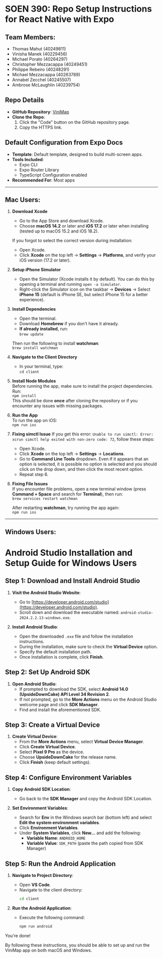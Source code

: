 # SOEN 390: Repo Setup Instructions for React Native with Expo

## Team Members:
- Thomas Mahut (40249811)
- Vinisha Manek (40229456)
- Michael Porato (40264297)
- Christopher Mezzacappa (40249451)
- Philippe Rebeiro (40248291)
- Michael Mezzacappa (40263789)
- Annabel Zecchel (40245507)
- Ambrose McLaughlin (40239754)

## Repo Details
- **GitHub Repository**: [ViniMap](https://github.com/mahutt/ViniMap)
- **Clone the Repo**:  
  1. Click the "Code" button on the GitHub repository page.
  2. Copy the HTTPS link.

## Default Configuration from Expo Docs
- **Template**: Default template, designed to build multi-screen apps.
- **Tools Included**: 
  - Expo CLI
  - Expo Router Library
  - TypeScript Configuration enabled
- **Recommended For**: Most apps

---

## Mac Users:

1. **Download Xcode**  
   - Go to the App Store and download Xcode.
   - Choose **macOS 14.2** or later and **iOS 17.2** or later when installing (tested up to macOS 15.2 and iOS 18.2).
   
   If you forgot to select the correct version during installation:
   - Open Xcode.
   - Click **Xcode** on the top left -> **Settings** -> **Platforms**, and verify your iOS version (17.2 or later).

2. **Setup iPhone Simulator**  
   - Open the Simulator (Xcode installs it by default). You can do this by opening a terminal and running `open -a Simulator`.
   - Right-click the Simulator icon on the taskbar -> **Devices** -> Select **iPhone 15** (default is iPhone SE, but select iPhone 15 for a better experience).

3. **Install Dependencies**  
   - Open the terminal.
   - Download **Homebrew** if you don't have it already.
   - **If already installed**, run:  
     `brew update`
   
   Then run the following to install **watchman**:  
   `brew install watchman`

4. **Navigate to the Client Directory**  
   - In your terminal, type:  
     `cd client`

5. **Install Node Modules**  
   Before running the app, make sure to install the project dependencies.  
   Run:  
   `npm install`  
   This should be done **once** after cloning the repository or if you encounter any issues with missing packages.

6. **Run the App**  
   To run the app on iOS:  
   `npm run ios`

7. **Fixing simctl Issue**
   If you get this error: `Unable to run simctl: Error: xcrun simctl help exited with non-zero code: 72`, follow these steps:
   - Open Xcode.
   - Click **Xcode** on the top left -> **Settings** -> **Locations**.
   - Go to **Command Line Tools** dropdown. Even if it appears that an option is selected, it is possible no option is selected and you should click on the drop down, and then click the most recent option.
   - Repeat step 6.

8. **Fixing File Issues**  
   If you encounter file problems, open a new terminal window (press **Command + Space** and search for **Terminal**), then run:  
   `brew services restart watchman`

   After restarting **watchman**, try running the app again:  
   `npm run ios`

---

## Windows Users:
# Android Studio Installation and Setup Guide for Windows Users

## Step 1: Download and Install Android Studio
1. **Visit the Android Studio Website**:
   - Go to [https://developer.android.com/studio](https://developer.android.com/studio).
   - Scroll down and download the executable named: `android-studio-2024.2.2.13-windows.exe`.

2. **Install Android Studio**:
   - Open the downloaded `.exe` file and follow the installation instructions.
   - During the installation, make sure to check the **Virtual Device** option.
   - Specify the default installation path.
   - Once installation is complete, click **Finish**.

## Step 2: Set Up Android SDK
1. **Open Android Studio**:
   - If prompted to download the SDK, select **Android 14.0 (UpsideDownCake) API Level 34 Revision 2**.
   - If not prompted, go to the **More Actions** menu on the Android Studio welcome page and click **SDK Manager**.
   - Find and install the aforementioned SDK.

## Step 3: Create a Virtual Device
1. **Create Virtual Device**:
   - From the **More Actions** menu, select **Virtual Device Manager**.
   - Click **Create Virtual Device**.
   - Select **Pixel 9 Pro** as the device.
   - Choose **UpsideDownCake** for the release name.
   - Click **Finish** (keep default settings).

## Step 4: Configure Environment Variables
1. **Copy Android SDK Location**:
   - Go back to the **SDK Manager** and copy the Android SDK Location.

2. **Set Environment Variables**:
   - Search for **Env** in the Windows search bar (bottom left) and select **Edit the system environment variables**.
   - Click **Environment Variables**.
   - Under **System Variables**, click **New...** and add the following:
     - **Variable Name**: `ANDROID_HOME`
     - **Variable Value**: `SDK_PATH` (paste the path copied from SDK Manager)

## Step 5: Run the Android Application
1. **Navigate to Project Directory**:
   - Open **VS Code**.
   - Navigate to the client directory:
     ```bash
     cd client
     ```

2. **Run the Android Application**:
   - Execute the following command:
     ```bash
     npm run android
     ```

You're done!

By following these instructions, you should be able to set up and run the ViniMap app on both macOS and Windows.
